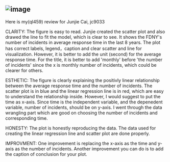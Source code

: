  
 ![image](FDNY_Response.png)
 ----------------------------
 Here is my(ql459) review for Junjie Cai, jc9033

CLARITY: The figure is easy to read. Junjie created the scatter plot and also drawed the line to fit the model, which is clear to see. It shows the FDNY's number of incidents in average response time in the last 8 years. The plot has correct labels, legend，caption and clear scatter and line for visualization. However, it is better to add the unit (second) for the average response time. For the title, it is better to add 'monthly' before 'the number of incidents' since the x is monthly number of incidents, which could be clearer for others.


ESTHETIC: The figure is clearly explaining the positivly linear relationship between the average response time and the number of incidents. The scatter plot is in blue and the linear regression line is in red, which are easy to understand the relationship inside. However, I would suggest to put the time as x-axis. Since time is the independent variable, and the depenedent variable, number of incidents, should be on y-axis. I went through the data wrangling part which are good on choosing the number of incidents and corresponding time.



HONESTY: The plot is honestly reproducing the data. The data used for creating the linear regression line and scatter plot are done properly.

IMPROVMENT: One improvement is replacing the x-axis as the time and y-axis as the number of incidents. Another improvement you can do is to add the caption of conclusion for your plot.